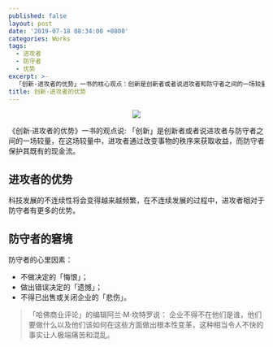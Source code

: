 ```yaml
---
published: false
layout: post
date: '2019-07-18 08:34:00 +0800'
categories: Works
tags:
  - 进攻者
  - 防守者
  - 优势
excerpt: >-
  「创新-进攻者的优势」一书的核心观点：创新是创新者或者说进攻者和防守者之间的一场较量，在这场较量中，进攻者通过改变事物的秩序来获取收益，而防守者保护其既有的现金流。
title: 创新-进攻者的优势
---
```

<div align="center"><img src="https://www.bobinsun.cn/assets/images/logo-top.jpg"/></div>

《创新·进攻者的优势》一书的观点说:  「创新」是创新者或者说进攻者与防守者之间的一场较量，在这场较量中，进攻者通过改变事物的秩序来获取收益，而防守者保护其既有的现金流。

## 进攻者的优势

科技发展的不连续性将会变得越来越频繁，在不连续发展的过程中，进攻者相对于防守者有更多的优势。


## 防守者的窘境

防守者的心里因素：

* 不做决定的「悔恨」；
* 做出错误决定的「遗憾」；
* 不得已出售或关闭企业的「悲伤」。

> 「哈佛商业评论」的编辑阿兰·M·坎特罗说：
企业不得不在他们是谁，他们要做什么以及他们该如何在这些方面做出根本性变革，这种相当令人不快的事实让人极端痛苦和混乱。








































